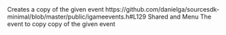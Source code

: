 <function name="DuplicateEvent" parent="IGameEventManager2" type="classfunc">
	<description>Creates a copy of the given event</description>
	<source>https://github.com/danielga/sourcesdk-minimal/blob/master/public/igameevents.h#L129</source>
	<realm>Shared and Menu</realm>
	<args>
		<arg name="event" type="IGameEvent*">The event to copy</arg>
	</args>
	<rets>
		<ret name="event" type="IGameEvent*">copy of the given event</ret>
	</rets>
</function>